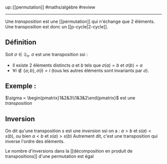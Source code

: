 up::[[permutation]]
#maths/algèbre #review 

----

Une _transposition_ est une [[permutation]] qui n'échange que 2 éléments.
Une transposition est donc un [[p-cycle|2-cycle]].

## Définition
Soit $\sigma\in\mathfrak S_n$.
$\sigma$ est une transposition ssi :
 - Il existe 2 éléments distincts $a$ et $b$ tels que $\sigma(a)=b$ et $\sigma(b)=a$
 - $\forall i\notin\{a;b\}, \sigma(i)=i$ (tous les autres éléments sont invariants par $\sigma$).

## Exemple :
$\sigma = \begin{pmatrix}1&2&3\\1&3&2\end{pmatrix}$ est une _transposition_


## Inversion
On dit qu'une transposition $s$ est une _inversion_ ssi on a :
$a>b \text{ et } s(a)<s(b)$, ou bien $a<b \text{ et } s(a)>s(b)$
Autrement dit, c'est une transposition qui inverse l'ordre des éléments.

Le nombre d'inversions dans la [[décomposition en produit de transpositions]] d'une permutation est égal
